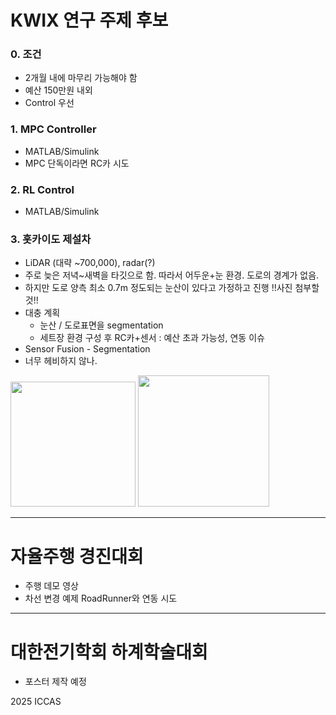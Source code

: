 # KWIX 연구 주제 후보

### 0. 조건
* 2개월 내에 마무리 가능해야 함
* 예산 150만원 내외
* Control 우선


### 1. MPC Controller
* MATLAB/Simulink
* MPC 단독이라면 RC카 시도
  
### 2. RL Control
* MATLAB/Simulink
  
### 3. 홋카이도 제설차
* LiDAR (대략 ~700,000), radar(?)
* 주로 늦은 저녁~새벽을 타깃으로 함. 따라서 어두운+눈 환경. 도로의 경계가 없음.
* 하지만 도로 양측 최소 0.7m 정도되는 눈산이 있다고 가정하고 진행 !!사진 첨부할것!!
* 대충 계획
  * 눈산 / 도로표면을 segmentation
  * 세트장 환경 구성 후 RC카+센서 : 예산 초과 가능성, 연동 이슈
* Sensor Fusion - Segmentation
* 너무 헤비하지 않나.

<img src="https://github.com/user-attachments/assets/88d1d148-8824-47a9-93af-8deeff8f0cfc" width="200">
<img src="https://github.com/user-attachments/assets/d3cf9afd-9a6d-47c1-bbb7-0860f35406d6" width="210">

----------
# 자율주행 경진대회
* 주행 데모 영상
* 차선 변경 예제 RoadRunner와 연동 시도

----------
# 대한전기학회 하계학술대회
* 포스터 제작 예정

2025 ICCAS
